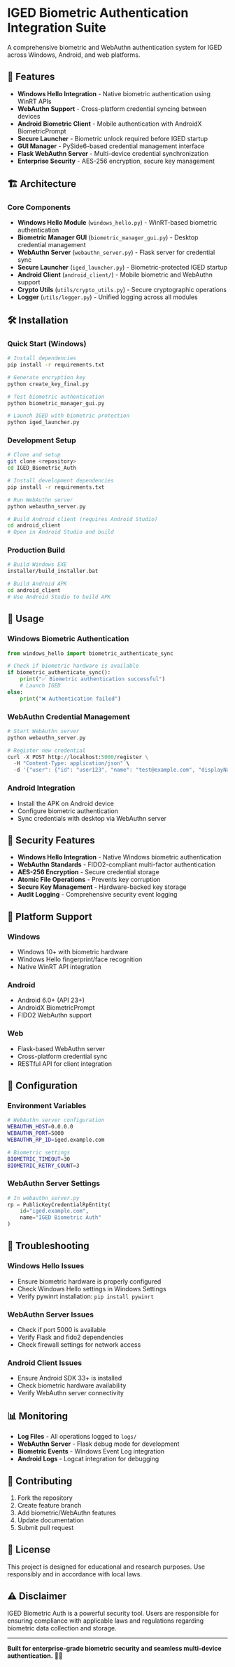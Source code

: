 # IGED Biometric Authentication Integration Suite

A comprehensive biometric and WebAuthn authentication system for IGED across Windows, Android, and web platforms.

## 🚀 Features

- **Windows Hello Integration** - Native biometric authentication using WinRT APIs
- **WebAuthn Support** - Cross-platform credential syncing between devices
- **Android Biometric Client** - Mobile authentication with AndroidX BiometricPrompt
- **Secure Launcher** - Biometric unlock required before IGED startup
- **GUI Manager** - PySide6-based credential management interface
- **Flask WebAuthn Server** - Multi-device credential synchronization
- **Enterprise Security** - AES-256 encryption, secure key management

## 🏗️ Architecture

### Core Components
- **Windows Hello Module** (`windows_hello.py`) - WinRT-based biometric authentication
- **Biometric Manager GUI** (`biometric_manager_gui.py`) - Desktop credential management
- **WebAuthn Server** (`webauthn_server.py`) - Flask server for credential sync
- **Secure Launcher** (`iged_launcher.py`) - Biometric-protected IGED startup
- **Android Client** (`android_client/`) - Mobile biometric and WebAuthn support
- **Crypto Utils** (`utils/crypto_utils.py`) - Secure cryptographic operations
- **Logger** (`utils/logger.py`) - Unified logging across all modules

## 🛠️ Installation

### Quick Start (Windows)
```bash
# Install dependencies
pip install -r requirements.txt

# Generate encryption key
python create_key_final.py

# Test biometric authentication
python biometric_manager_gui.py

# Launch IGED with biometric protection
python iged_launcher.py
```

### Development Setup
```bash
# Clone and setup
git clone <repository>
cd IGED_Biometric_Auth

# Install development dependencies
pip install -r requirements.txt

# Run WebAuthn server
python webauthn_server.py

# Build Android client (requires Android Studio)
cd android_client
# Open in Android Studio and build
```

### Production Build
```bash
# Build Windows EXE
installer/build_installer.bat

# Build Android APK
cd android_client
# Use Android Studio to build APK
```

## 🎯 Usage

### Windows Biometric Authentication
```python
from windows_hello import biometric_authenticate_sync

# Check if biometric hardware is available
if biometric_authenticate_sync():
    print("✅ Biometric authentication successful")
    # Launch IGED
else:
    print("❌ Authentication failed")
```

### WebAuthn Credential Management
```python
# Start WebAuthn server
python webauthn_server.py

# Register new credential
curl -X POST http://localhost:5000/register \
  -H "Content-Type: application/json" \
  -d '{"user": {"id": "user123", "name": "test@example.com", "displayName": "Test User"}}'
```

### Android Integration
- Install the APK on Android device
- Configure biometric authentication
- Sync credentials with desktop via WebAuthn server

## 🔐 Security Features

- **Windows Hello Integration** - Native Windows biometric authentication
- **WebAuthn Standards** - FIDO2-compliant multi-factor authentication
- **AES-256 Encryption** - Secure credential storage
- **Atomic File Operations** - Prevents key corruption
- **Secure Key Management** - Hardware-backed key storage
- **Audit Logging** - Comprehensive security event logging

## 📱 Platform Support

### Windows
- Windows 10+ with biometric hardware
- Windows Hello fingerprint/face recognition
- Native WinRT API integration

### Android
- Android 6.0+ (API 23+)
- AndroidX BiometricPrompt
- FIDO2 WebAuthn support

### Web
- Flask-based WebAuthn server
- Cross-platform credential sync
- RESTful API for client integration

## 🔧 Configuration

### Environment Variables
```bash
# WebAuthn server configuration
WEBAUTHN_HOST=0.0.0.0
WEBAUTHN_PORT=5000
WEBAUTHN_RP_ID=iged.example.com

# Biometric settings
BIOMETRIC_TIMEOUT=30
BIOMETRIC_RETRY_COUNT=3
```

### WebAuthn Server Settings
```python
# In webauthn_server.py
rp = PublicKeyCredentialRpEntity(
    id="iged.example.com", 
    name="IGED Biometric Auth"
)
```

## 🚨 Troubleshooting

### Windows Hello Issues
- Ensure biometric hardware is properly configured
- Check Windows Hello settings in Windows Settings
- Verify pywinrt installation: `pip install pywinrt`

### WebAuthn Server Issues
- Check if port 5000 is available
- Verify Flask and fido2 dependencies
- Check firewall settings for network access

### Android Client Issues
- Ensure Android SDK 33+ is installed
- Check biometric hardware availability
- Verify WebAuthn server connectivity

## 📊 Monitoring

- **Log Files** - All operations logged to `logs/`
- **WebAuthn Server** - Flask debug mode for development
- **Biometric Events** - Windows Event Log integration
- **Android Logs** - Logcat integration for debugging

## 🤝 Contributing

1. Fork the repository
2. Create feature branch
3. Add biometric/WebAuthn features
4. Update documentation
5. Submit pull request

## 📄 License

This project is designed for educational and research purposes. Use responsibly and in accordance with local laws.

## ⚠️ Disclaimer

IGED Biometric Auth is a powerful security tool. Users are responsible for ensuring compliance with applicable laws and regulations regarding biometric data collection and storage.

---

**Built for enterprise-grade biometric security and seamless multi-device authentication.** 🔐🤖 